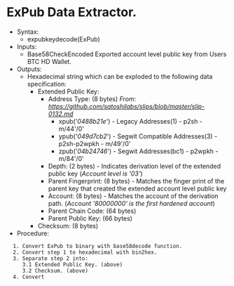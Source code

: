 # ExPub Data Extractor.
* Syntax:
  - expubkeydecode(ExPub)
* Inputs:
  - Base58CheckEncoded Exported account level public key from Users BTC HD Wallet.
* Outputs:
  - Hexadecimal string which can be exploded to the following data specification:
    - Extended Public Key:
      - Address Type: (8 bytes)  _From: https://github.com/satoshilabs/slips/blob/master/slip-0132.md_
        - xpub('_0488b21e_') - Legacy Addresses(1) - p2sh - m/44'/0' 
        - ypub('_049d7cb2_') - Segwit Compatible Addresses(3) - p2sh-p2wpkh - m/49'/0'
        - zpub('_04b24746_') - Segwit Addresses(bc1) - p2wpkh - m/84'/0'
      - Depth: (2 bytes) - Indicates derivation level of the extended public key (_Account level is '03'_)
      - Parent Fingerprint: (8 bytes) - Matches the finger print of the parent key that created the extended account level public key
      - Account: (8 bytes) - Matches the account of the derivation path. (_Account '80000000' is the first hardened account_)
      - Parent Chain Code: (64 bytes)
      - Parent Public Key: (66 bytes)
    - Checksum: (8 bytes)
* Procedure:
```text
  1. Convert ExPub to binary with base58decode function.
  2. Convert step 1 to hexadecimal with bin2hex.
  3. Separate step 2 into:
     3.1 Extended Public Key. (above)
     3.2 Checksum. (above)
  4. Convert 
  
```
